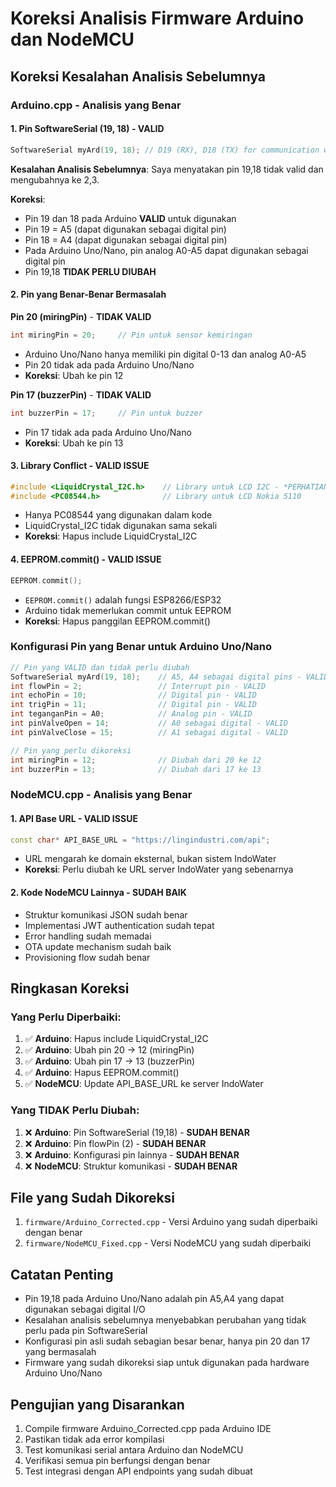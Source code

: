# Koreksi Analisis Firmware Arduino dan NodeMCU

## Koreksi Kesalahan Analisis Sebelumnya

### Arduino.cpp - Analisis yang Benar

#### 1. Pin SoftwareSerial (19, 18) - **VALID**
```cpp
SoftwareSerial myArd(19, 18); // D19 (RX), D18 (TX) for communication with NodeMCU
```

**Kesalahan Analisis Sebelumnya**: Saya menyatakan pin 19,18 tidak valid dan mengubahnya ke 2,3.

**Koreksi**: 
- Pin 19 dan 18 pada Arduino **VALID** untuk digunakan
- Pin 19 = A5 (dapat digunakan sebagai digital pin)
- Pin 18 = A4 (dapat digunakan sebagai digital pin)
- Pada Arduino Uno/Nano, pin analog A0-A5 dapat digunakan sebagai digital pin
- Pin 19,18 **TIDAK PERLU DIUBAH**

#### 2. Pin yang Benar-Benar Bermasalah

**Pin 20 (miringPin)** - **TIDAK VALID**
```cpp
int miringPin = 20;     // Pin untuk sensor kemiringan
```
- Arduino Uno/Nano hanya memiliki pin digital 0-13 dan analog A0-A5
- Pin 20 tidak ada pada Arduino Uno/Nano
- **Koreksi**: Ubah ke pin 12

**Pin 17 (buzzerPin)** - **TIDAK VALID**
```cpp
int buzzerPin = 17;     // Pin untuk buzzer
```
- Pin 17 tidak ada pada Arduino Uno/Nano
- **Koreksi**: Ubah ke pin 13

#### 3. Library Conflict - **VALID ISSUE**
```cpp
#include <LiquidCrystal_I2C.h>    // Library untuk LCD I2C - *PERHATIAN: Diganti PC08544 di sini, periksa penggunaan yang benar*
#include <PC08544.h>              // Library untuk LCD Nokia 5110
```
- Hanya PC08544 yang digunakan dalam kode
- LiquidCrystal_I2C tidak digunakan sama sekali
- **Koreksi**: Hapus include LiquidCrystal_I2C

#### 4. EEPROM.commit() - **VALID ISSUE**
```cpp
EEPROM.commit();
```
- `EEPROM.commit()` adalah fungsi ESP8266/ESP32
- Arduino tidak memerlukan commit untuk EEPROM
- **Koreksi**: Hapus panggilan EEPROM.commit()

### Konfigurasi Pin yang Benar untuk Arduino Uno/Nano

```cpp
// Pin yang VALID dan tidak perlu diubah
SoftwareSerial myArd(19, 18);    // A5, A4 sebagai digital pins - VALID
int flowPin = 2;                 // Interrupt pin - VALID
int echoPin = 10;                // Digital pin - VALID
int trigPin = 11;                // Digital pin - VALID
int teganganPin = A0;            // Analog pin - VALID
int pinValveOpen = 14;           // A0 sebagai digital - VALID
int pinValveClose = 15;          // A1 sebagai digital - VALID

// Pin yang perlu dikoreksi
int miringPin = 12;              // Diubah dari 20 ke 12
int buzzerPin = 13;              // Diubah dari 17 ke 13
```

### NodeMCU.cpp - Analisis yang Benar

#### 1. API Base URL - **VALID ISSUE**
```cpp
const char* API_BASE_URL = "https://lingindustri.com/api";
```
- URL mengarah ke domain eksternal, bukan sistem IndoWater
- **Koreksi**: Perlu diubah ke URL server IndoWater yang sebenarnya

#### 2. Kode NodeMCU Lainnya - **SUDAH BAIK**
- Struktur komunikasi JSON sudah benar
- Implementasi JWT authentication sudah tepat
- Error handling sudah memadai
- OTA update mechanism sudah baik
- Provisioning flow sudah benar

## Ringkasan Koreksi

### Yang Perlu Diperbaiki:
1. ✅ **Arduino**: Hapus include LiquidCrystal_I2C
2. ✅ **Arduino**: Ubah pin 20 → 12 (miringPin)
3. ✅ **Arduino**: Ubah pin 17 → 13 (buzzerPin)
4. ✅ **Arduino**: Hapus EEPROM.commit()
5. ✅ **NodeMCU**: Update API_BASE_URL ke server IndoWater

### Yang TIDAK Perlu Diubah:
1. ❌ **Arduino**: Pin SoftwareSerial (19,18) - **SUDAH BENAR**
2. ❌ **Arduino**: Pin flowPin (2) - **SUDAH BENAR**
3. ❌ **Arduino**: Konfigurasi pin lainnya - **SUDAH BENAR**
4. ❌ **NodeMCU**: Struktur komunikasi - **SUDAH BENAR**

## File yang Sudah Dikoreksi

1. `firmware/Arduino_Corrected.cpp` - Versi Arduino yang sudah diperbaiki dengan benar
2. `firmware/NodeMCU_Fixed.cpp` - Versi NodeMCU yang sudah diperbaiki

## Catatan Penting

- Pin 19,18 pada Arduino Uno/Nano adalah pin A5,A4 yang dapat digunakan sebagai digital I/O
- Kesalahan analisis sebelumnya menyebabkan perubahan yang tidak perlu pada pin SoftwareSerial
- Konfigurasi pin asli sudah sebagian besar benar, hanya pin 20 dan 17 yang bermasalah
- Firmware yang sudah dikoreksi siap untuk digunakan pada hardware Arduino Uno/Nano

## Pengujian yang Disarankan

1. Compile firmware Arduino_Corrected.cpp pada Arduino IDE
2. Pastikan tidak ada error kompilasi
3. Test komunikasi serial antara Arduino dan NodeMCU
4. Verifikasi semua pin berfungsi dengan benar
5. Test integrasi dengan API endpoints yang sudah dibuat